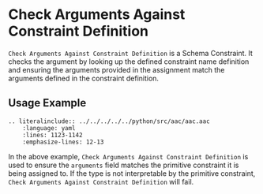 # Check Arguments Against Constraint Definition
`Check Arguments Against Constraint Definition` is a Schema Constraint.
It checks the argument by looking up the defined constraint name definition and ensuring the
arguments provided in the assignment match the arguments defined in the constraint definition.


## Usage Example
```{eval-rst}
.. literalinclude:: ../../../../../python/src/aac/aac.aac
    :language: yaml
    :lines: 1123-1142
    :emphasize-lines: 12-13
```

In the above example, `Check Arguments Against Constraint Definition` is used to ensure the `arguments` field matches the primitive constraint it is being assigned to.  If the type is not interpretable by the primitive constraint, `Check Arguments Against Constraint Definition` will fail.
